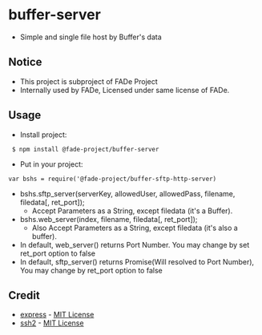 # buffer-server 
 * Simple and single file host by Buffer's data

## Notice
 * This project is subproject of FADe Project
 * Internally used by FADe, Licensed under same license of FADe.

## Usage
 * Install project:
```
 $ npm install @fade-project/buffer-server
```
 * Put in your project:
```
var bshs = require('@fade-project/buffer-sftp-http-server)
```
 * bshs.sftp_server(serverKey, allowedUser, allowedPass, filename, filedata[, ret_port]);
   * Accept Parameters as a String, except filedata (it's a Buffer).
 * bshs.web_server(index, filename, filedata[, ret_port]);
   * Also Accept Parameters as a String, except filedata (it's also a buffer).
 * In default, web_server() returns Port Number. You may change by set ret_port option to false
 * In default, sftp_server() returns Promise(Will resolved to Port Number), You may change by ret_port option to false

## Credit
 * [express](https://github.com/expressjs/express) - [MIT License](https://github.com/expressjs/express/blob/master/LICENSE)
 * [ssh2](https://github.com/mscdex/ssh2) - [MIT License](https://github.com/mscdex/ssh2/blob/master/LICENSE)
